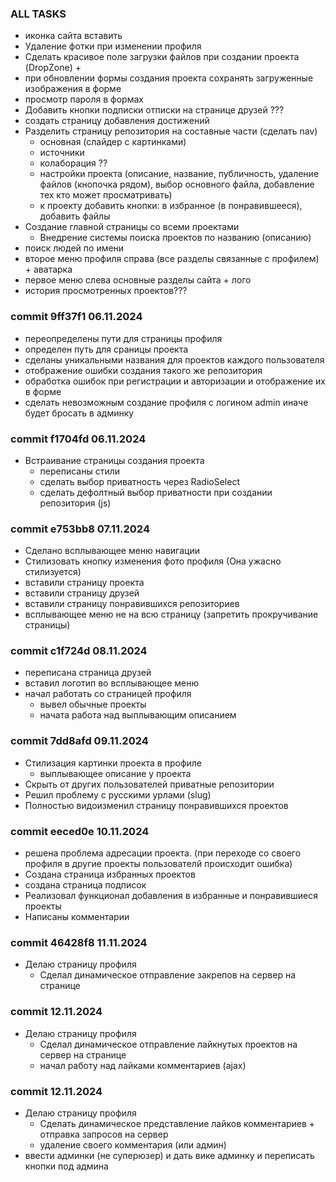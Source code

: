 ### ALL TASKS ###
* иконка сайта вставить
* Удаление фотки при изменении профиля
* Сделать красивое поле загрузки файлов при создании проекта (DropZone) + 
* при обновлении формы создания проекта сохранять загруженные изображения в форме
* просмотр пароля в формах
* Добавить кнопки подписки отписки на странице друзей ???
* создать страницу добавления достижений
* Разделить страницу репозитория на составные части (сделать nav)
    - основная (слайдер с картинками)
    - источники 
    - колаборация ??
    - настройки проекта (описание, название, публичность, удаление файлов (кнопочка рядом), 
                         выбор основного файла, добавление тех кто может просматривать)
    - к проекту добавить кнопки: в избранное (в понравившееся), добавить файлы
* Создание главной страницы со всеми проектами
    - Внедрение системы поиска проектов по названию (описанию)
* поиск людей по имени
* второе меню профиля справа (все разделы связанные с профилем) + аватарка
* первое меню слева основные разделы сайта + лого
* история просмотренных проектов???

### commit 9ff37f1 06.11.2024
* переопределены пути для страницы профиля
* определен путь для сраницы проекта
* сделаны уникальными названия для проектов каждого пользователя
* отображение ошибки создания такого же репозитория
* обработка ошибок при регистрации и авторизации и отображение их в форме
* сделать невозможным создание профиля с логином admin иначе будет бросать в админку

### commit f1704fd 06.11.2024
* Встраивание страницы создания проекта
    - переписаны стили
    - сделать выбор приватность через RadioSelect
    - сделать дефолтный выбор приватности при создании репозитория (js)

### commit e753bb8 07.11.2024
* Сделано всплывающее меню навигации
* Стилизовать кнопку изменения фото профиля (Она ужасно стилизуется)
* вставили страницу проекта
* вставили страницу друзей
* вставили страницу понравившихся репозиториев
* всплывающее меню не на всю страницу (запретить прокручивание страницы)

### commit c1f724d 08.11.2024
* переписана страница друзей
* вставил логотип во всплывающее меню
* начал работать со страницей профиля
    - вывел обычные проекты
    - начата работа над выплывающим описанием

### commit 7dd8afd 09.11.2024
* Стилизация картинки проекта в профиле
    - выплывающее описание у проекта
* Скрыть от других пользователей приватные репозитории
* Решил проблему с русскими урлами (slug)
* Полностью видоизменил страницу понравившихся проектов

### commit eeced0e 10.11.2024
* решена проблема адресации проекта. (при переходе со своего профиля в другие проекты пользователй происходит ошибка)
* Создана страница избранных проектов
* создана страница подписок
* Реализовал функционал добавления в избранные и понравившиеся проекты
* Написаны комментарии

### commit 46428f8 11.11.2024
* Делаю страницу профиля
    - Сделал динамическое отправление закрепов на сервер на странице

### commit  12.11.2024
* Делаю страницу профиля
    - Сделал динамическое отправление лайкнутых проектов на сервер на странице
    - начал работу над лайками комментариев (ajax)

### commit  12.11.2024
* Делаю страницу профиля
    - Сделать динамическое представление лайков комментариев + отправка запросов на сервер
    - удаление своего комментария (или админ)
* ввести админки (не суперюзер) и дать вике админку и переписать кнопки под админа